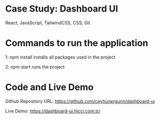 # Case Study: Dashboard UI

React, JavaScript, TailwindCSS, CSS, Git

# Commands to run the application

1: npm install
installs all packages used in the project

2: npm start
runs the project

# Code and Live Demo

Github Repository URL: https://github.com/ceyhunergunn/dashboard-ui

Live Demo: https://dashboard-ui.hicci.com.tr/
